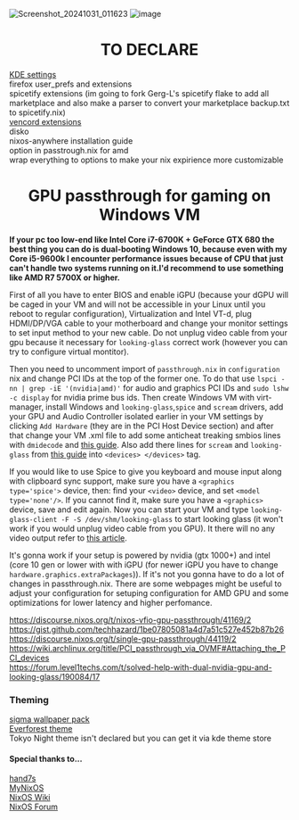 ![Screenshot_20241031_011623](https://github.com/user-attachments/assets/f7ce3e4e-299b-444a-ace2-9106fdf6fb40)
![image](https://github.com/user-attachments/assets/4cfdc724-c451-4147-b885-fde028a74b38)

<h1 align=center> TO DECLARE </h1>

[KDE settings](https://github.com/nix-community/plasma-manager) \
firefox user_prefs and extensions \
spicetify extensions (im going to fork Gerg-L's spicetify flake to add all marketplace and also make a parser to convert your marketplace backup.txt to spicetify.nix) \
[vencord extensions](https://github.com/KaylorBen/nixcord) \
disko \
nixos-anywhere installation guide \
option in passtrough.nix for amd \
wrap everything to options to make your nix expirience more customizable

<h1 align=center> GPU passthrough for gaming on Windows VM </h1>

**If your pc too low-end like Intel Core i7-6700K + GeForce GTX 680 the best thing you can do is dual-booting Windows 10, because even with my Core i5-9600k I encounter performance issues because of CPU that just can't handle two systems running on it.I'd recommend to use something like AMD R7 5700X or higher.** 

First of all you have to enter BIOS and enable iGPU (because your dGPU will be caged in your VM and will not be accessible in your Linux until you reboot to regular configuration), Virtualization and Intel VT-d, plug HDMI/DP/VGA cable to your motherboard and change your monitor settings to set input method to your new cable. Do not unplug video cable from your gpu because it necessary  for ```looking-glass``` correct work (however you can try to configure virtual montitor).

Then you need to uncomment import of ```passthrough.nix``` in ```configuration``` nix and change PCI IDs at the top of the former one. To do that use ```lspci -nn | grep -iE '(nvidia|amd)'``` for audio and graphics PCI IDs and ```sudo lshw -c display``` for nvidia prime bus ids. Then create Windows VM with virt-manager, install Windows and ```looking-glass```,```spice``` and ```scream``` drivers, add your GPU and Audio Controller isolated earlier in your VM settings by clicking ```Add Hardware``` (they are in the PCI Host Device section) and after that change your VM .xml file to add some anticheat treaking smbios lines with ```dmidecode``` and [this guide](https://astrid.tech/2022/09/22/0/nixos-gpu-vfio/). Also add there lines for ```scream``` and ```looking-glass``` from [this guide](https://alexbakker.me/post/nixos-pci-passthrough-qemu-vfio.html) into ```<devices> </devices>``` tag.

If you would like to use Spice to give you keyboard and mouse input along with clipboard sync support, make sure you have a ```<graphics type='spice'>``` device, then: find your ```<video>``` device, and set ```<model type='none'/>```. If you cannot find it, make sure you have a ```<graphics>``` device, save and edit again. Now you can start your VM and type ```looking-glass-client -F -S /dev/shm/looking-glass``` to start looking glass (it won't work if you would unplug video cable from you GPU). It there will no any video output refer to [this article](https://looking-glass.io/docs/B7/install_libvirt/#keyboard-mouse-display-audio).

It's gonna work if your setup is powered by nvidia (gtx 1000+) and intel (core 10 gen or lower with with iGPU (for newer iGPU you have to change ```hardware.graphics.extraPackages```)). If it's not you gonna have to do a lot of changes in passthrough.nix. There are some webpages might be useful to adjust your configuration for setuping configuration for AMD GPU and some optimizations for lower latency and higher perfomance. 

https://discourse.nixos.org/t/nixos-vfio-gpu-passthrough/41169/2 \
https://gist.github.com/techhazard/1be07805081a4d7a51c527e452b87b26 \
https://discourse.nixos.org/t/single-gpu-passthrough/44119/2 \
https://wiki.archlinux.org/title/PCI_passthrough_via_OVMF#Attaching_the_PCI_devices \
https://forum.level1techs.com/t/solved-help-with-dual-nvidia-gpu-and-looking-glass/190084/17

### Theming
[sigma wallpaper pack](https://github.com/kotudemo/PoALFW/releases/tag/wallpapers) \
[Everforest theme](https://github.com/Serge2702/KDE-Everforest/blob/main/Everforest.colors) \
Tokyo Night theme isn't declared but you can get it via kde theme store 

#### Special thanks to...
[hand7s](https://github.com/s0me1newithhand7s)\
[MyNixOS](https://mynixos.com/) \
[NixOS Wiki](https://nixos.wiki/wiki/Main_Page)\
[NixOS Forum](https://discourse.nixos.org/)
